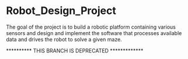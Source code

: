 # Robot_Design_Project
The goal of the project is to build a robotic platform containing various sensors and design and implement the software that processes available data and drives the robot to solve a given maze.

********** THIS BRANCH IS DEPRECATED *************
